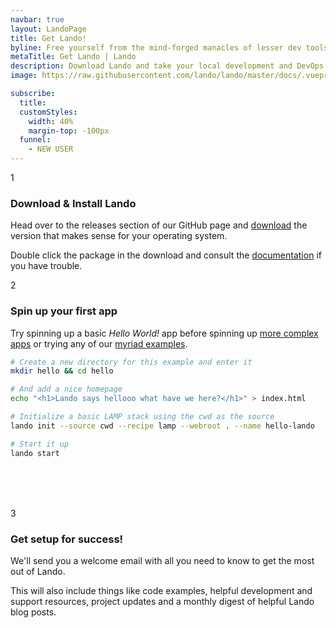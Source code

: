 ```yaml
---
navbar: true
layout: LandoPage
title: Get Lando!
byline: Free yourself from the mind-forged manacles of lesser dev tools. Save time, headaches, frustration and do more real work.
metaTitle: Get Lando | Lando
description: Download Lando and take your local development and DevOps workflow to lightspeed.
image: https://raw.githubusercontent.com/lando/lando/master/docs/.vuepress/public/images/hero-pink.png

subscribe:
  title:
  customStyles:
    width: 40%
    margin-top: -100px
  funnel:
    - NEW USER
---
```


<div class="step step-full">
  <div class="left">
    <div class="step-number"><p>1</p></div>
  </div>
  <div class="right">
    <h3>Download & Install Lando</h3>
    <div>
      <p>Head over to the releases section of our GitHub page and <a href="https://github.com/lando/lando/releases" target="_blank">download</a> the version that makes sense for your operating system.</p>
      <p>Double click the package in the download and consult the <a href="https://docs.lando.dev/basics/installation.html" target="_blank">documentation</a> if you have trouble.</p>
    </div>
  </div>
</div>

<div class="step step-full step-border hide-ender">
  <div class="left">
    <div class="step-number"><p>2</p></div>
  </div>
  <div class="right">
    <h3>Spin up your first app</h3>
    <div>
      <p>Try spinning up a basic <em>Hello World!</em> app before spinning up <a href="https://docs.lando.dev/basics/first-app.html" target="_blank">more complex apps</a> or trying any of our <a href="https://github.com/lando/lando/tree/master/examples" target="_blank">myriad examples</a>.
      </p>
    </div>
  </div>
</div>

```bash
# Create a new directory for this example and enter it
mkdir hello && cd hello

# And add a nice homepage
echo "<h1>Lando says hellooo what have we here?</h1>" > index.html

# Initialize a basic LAMP stack using the cwd as the source
lando init --source cwd --recipe lamp --webroot . --name hello-lando

# Start it up
lando start
```
<br />
<br />
<br />

<div class="step step-full step-border hide-ender">
  <div class="left">
    <div class="step-number"><p>3</p></div>
  </div>
  <div class="right">
    <h3>Get setup for success!</h3>
    <div>
      <p>We'll send you a welcome email with all you need to know to get the most out of Lando.</p>
      <p>This will also include things like code examples, helpful development and support resources, project updates and a monthly digest of helpful Lando blog posts.</p>
    </div>
  </div>
</div>
